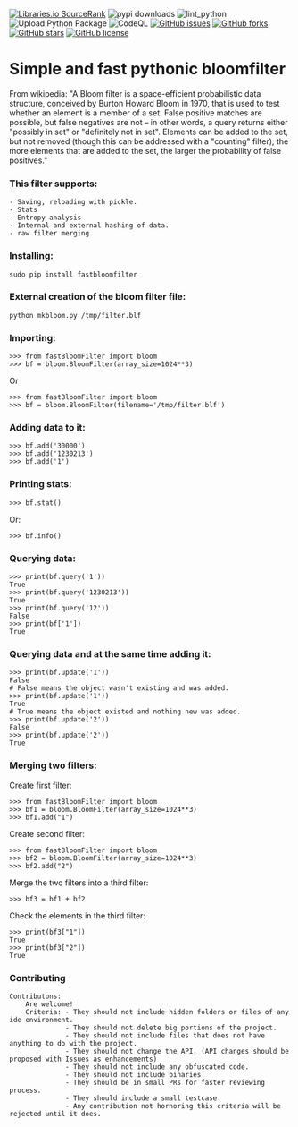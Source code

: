 [![Libraries.io SourceRank](https://badges.weareopensource.me/librariesio/sourcerank/pypi/fastBloomFilter)](https://libraries.io/pypi/fastBloomFilter)
![pypi downloads](https://img.shields.io/pypi/dm/fastbloomfilter?label=pypi%20downloads)
![lint_python](https://github.com/daedalus/fastBloomFilter/workflows/lint_python/badge.svg)
![Upload Python Package](https://github.com/daedalus/fastBloomFilter/workflows/Upload%20Python%20Package/badge.svg)
![CodeQL](https://github.com/daedalus/fastBloomFilter/workflows/CodeQL/badge.svg)
[![GitHub issues](https://img.shields.io/github/issues/daedalus/fastBloomFilter.svg)](https://github.com/daedalus/fastBloomFilter/issues)
[![GitHub forks](https://img.shields.io/github/forks/daedalus/fastBloomFilter.svg)](https://github.com/daedalus/fastBloomFilter/network)
[![GitHub stars](https://img.shields.io/github/stars/daedalus/fastBloomFilter.svg)](https://github.com/daedalus/fastBloomFilter/stargazers)
[![GitHub license](https://img.shields.io/github/license/daedalus/fastBloomFilter.svg)](https://github.com/daedalus/fastBloomFilter)

# Simple and fast pythonic bloomfilter

From wikipedia: "A Bloom filter is a space-efficient probabilistic data structure, conceived by Burton Howard Bloom in 1970, that is used to test whether an element is a member of a set. False positive matches are possible, but false negatives are not – in other words, a query returns either "possibly in set" or "definitely not in set". Elements can be added to the set, but not removed (though this can be addressed with a "counting" filter); the more elements that are added to the set, the larger the probability of false positives."


### This filter supports: ###

```
- Saving, reloading with pickle. 
- Stats
- Entropy analysis
- Internal and external hashing of data.
- raw filter merging
```


### Installing: ###

```
sudo pip install fastbloomfilter
```

### External creation of the bloom filter file: ###

```
python mkbloom.py /tmp/filter.blf
```

### Importing: ###

```
>>> from fastBloomFilter import bloom
>>> bf = bloom.BloomFilter(array_size=1024**3)
```

Or

```
>>> from fastBloomFilter import bloom
>>> bf = bloom.BloomFilter(filename='/tmp/filter.blf')
```

### Adding data to it: ###

```
>>> bf.add('30000')
>>> bf.add('1230213')
>>> bf.add('1')
```

### Printing stats: ###

```
>>> bf.stat()
```
   
Or:

```
>>> bf.info()
```

### Querying data: ###

```
>>> print(bf.query('1'))
True
>>> print(bf.query('1230213'))
True
>>> print(bf.query('12'))
False
>>> print(bf['1'])
True
```   

### Querying data and at the same time adding it: ###

```
>>> print(bf.update('1'))
False 
# False means the object wasn't existing and was added.
>>> print(bf.update('1')) 
True  
# True means the object existed and nothing new was added.
>>> print(bf.update('2'))
False
>>> print(bf.update('2'))
True
```

### Merging two filters: ###
Create first filter:
```
>>> from fastBloomFilter import bloom
>>> bf1 = bloom.BloomFilter(array_size=1024**3)
>>> bf1.add("1")
```
Create second filter:
```
>>> from fastBloomFilter import bloom
>>> bf2 = bloom.BloomFilter(array_size=1024**3)
>>> bf2.add("2")
```
Merge the two filters into a third filter:
```
>>> bf3 = bf1 + bf2
```
Check the elements in the third filter:
```
>>> print(bf3["1"])
True
>>> print(bf3["2"])
True
```

### Contributing ###
```
Contributons:
    Are welcome!
    Criteria: - They should not include hidden folders or files of any ide environment.
              - They should not delete big portions of the project.
              - They should not include files that does not have anything to do with the project.
              - They should not change the API. (API changes should be proposed with Issues as enhancements)
              - They should not include any obfuscated code.
              - They should not include binaries.
              - They should be in small PRs for faster reviewing process.
              - They should include a small testcase.
              - Any contribution not hornoring this criteria will be rejected until it does.
```
